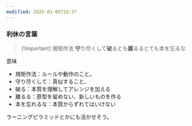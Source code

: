 ```yaml
---
modified: 2025-01-05T18:37
---
```

  

### 利休の言葉

> [!important] 規矩作法 **守**り尽くして**破**るとも**離**るるとても本を忘るな

  

意味

- 規矩作法：ルールや動作のこと。
- 守り尽くして：真似すること、
- 破る：本質を理解してアレンジを加える
- 離るる：原型を留めない、新しいものを作る
- 本を忘れるな：本質からずれてはいけない

  

ラーニングピラミッドとかにも活かせそう。